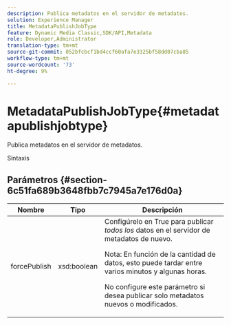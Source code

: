 ```yaml
---
description: Publica metadatos en el servidor de metadatos.
solution: Experience Manager
title: MetadataPublishJobType
feature: Dynamic Media Classic,SDK/API,Metadata
role: Developer,Administrator
translation-type: tm+mt
source-git-commit: 052bfcbcf1bd4ccf60afa7e3325bf58dd07cba85
workflow-type: tm+mt
source-wordcount: '73'
ht-degree: 9%

---
```



# MetadataPublishJobType{#metadatapublishjobtype}

Publica metadatos en el servidor de metadatos.

Sintaxis

## Parámetros {#section-6c51fa689b3648fbb7c7945a7e176d0a}

<table id="table_23B5CFC5C3F946F9AFDB6A83A1AAB7AF"> 
 <thead> 
  <tr> 
   <th colname="col1" class="entry"> Nombre </th> 
   <th colname="col2" class="entry"> Tipo </th> 
   <th colname="col3" class="entry"> Descripción </th> 
  </tr> 
 </thead>
 <tbody> 
  <tr> 
   <td colname="col1"> <span class="codeph"> <span class="varname"> forcePublish</span> </span> </td> 
   <td colname="col2"> <span class="codeph"> xsd:boolean</span> </td> 
   <td colname="col3">Configúrelo en <span class="codeph"> True</span> para publicar <i>todos los</i> datos en el servidor de metadatos de nuevo. <p>Nota:  En función de la cantidad de datos, esto puede tardar entre varios minutos y algunas horas. </p><p>No configure este parámetro si desea publicar solo metadatos nuevos o modificados. </p></td> 
  </tr> 
 </tbody> 
</table>


